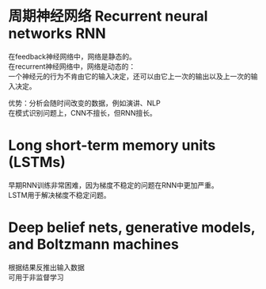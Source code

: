 # 周期神经网络 Recurrent neural networks RNN

在feedback神经网络中，网络是静态的。  
在recurrent神经网络中，网络是动态的：  
一个神经元的行为不肯由它的输入决定，还可以由它上一次的输出以及上一次的输入决定。  

优势：分析会随时间改变的数据，例如演讲、NLP  
在模式识别问题上，CNN不擅长，但RNN擅长。  

# Long short-term memory units (LSTMs)

早期RNN训练非常困难，因为梯度不稳定的问题在RNN中更加严重。  
LSTM用于解决梯度不稳定问题。  

# Deep belief nets, generative models, and Boltzmann machines

根据结果反推出输入数据  
可用于非监督学习